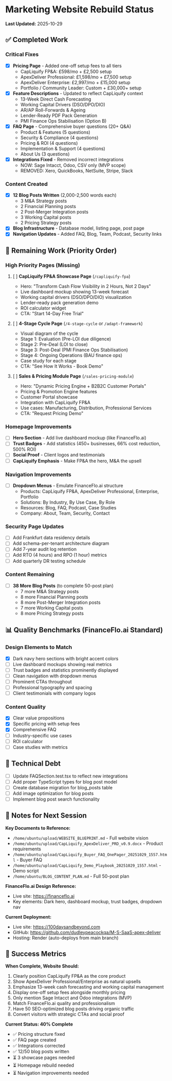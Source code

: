 # Marketing Website Rebuild Status

**Last Updated:** 2025-10-29

## ✅ Completed Work

### Critical Fixes
- [x] **Pricing Page** - Added one-off setup fees to all tiers
  - CapLiquify FP&A: £598/mo + £2,500 setup
  - ApexDeliver Professional: £1,598/mo + £7,500 setup
  - ApexDeliver Enterprise: £2,997/mo + £15,000 setup
  - Portfolio / Community Leader: Custom + £30,000+ setup
- [x] **Feature Descriptions** - Updated to reflect CapLiquify context
  - 13-Week Direct Cash Forecasting
  - Working Capital Drivers (DSO/DPO/DIO)
  - AR/AP Roll-Forwards & Ageing
  - Lender-Ready PDF Pack Generation
  - PMI Finance Ops Stabilisation (Option B)
- [x] **FAQ Page** - Comprehensive buyer questions (20+ Q&A)
  - Product & Features (5 questions)
  - Security & Compliance (4 questions)
  - Pricing & ROI (4 questions)
  - Implementation & Support (4 questions)
  - About Us (3 questions)
- [x] **Integrations Fixed** - Removed incorrect integrations
  - NOW: Sage Intacct, Odoo, CSV only (MVP scope)
  - REMOVED: Xero, QuickBooks, NetSuite, Stripe, Slack

### Content Created
- [x] **12 Blog Posts Written** (2,000-2,500 words each)
  - 3 M&A Strategy posts
  - 2 Financial Planning posts
  - 2 Post-Merger Integration posts
  - 3 Working Capital posts
  - 2 Pricing Strategy posts
- [x] **Blog Infrastructure** - Database model, listing page, post page
- [x] **Navigation Updates** - Added FAQ, Blog, Team, Podcast, Security links

## 🚧 Remaining Work (Priority Order)

### High Priority Pages (Missing)
1. [ ] **CapLiquify FP&A Showcase Page** (`/capliquify-fpa`)
   - Hero: "Transform Cash Flow Visibility in 2 Hours, Not 2 Days"
   - Live dashboard mockup showing 13-week forecast
   - Working capital drivers (DSO/DPO/DIO) visualization
   - Lender-ready pack generation demo
   - ROI calculator widget
   - CTA: "Start 14-Day Free Trial"

2. [ ] **4-Stage Cycle Page** (`/4-stage-cycle` or `/adapt-framework`)
   - Visual diagram of the cycle
   - Stage 1: Evaluation (Pre-LOI due diligence)
   - Stage 2: Pre-Deal (LOI to close)
   - Stage 3: Post-Deal (PMI Finance Ops Stabilisation)
   - Stage 4: Ongoing Operations (BAU finance ops)
   - Case study for each stage
   - CTA: "See How It Works - Book Demo"

3. [ ] **Sales & Pricing Module Page** (`/sales-pricing-module`)
   - Hero: "Dynamic Pricing Engine + B2B2C Customer Portals"
   - Pricing & Promotion Engine features
   - Customer Portal showcase
   - Integration with CapLiquify FP&A
   - Use cases: Manufacturing, Distribution, Professional Services
   - CTA: "Request Pricing Demo"

### Homepage Improvements
- [ ] **Hero Section** - Add live dashboard mockup (like FinanceFlo.ai)
- [ ] **Trust Badges** - Add statistics (450+ businesses, 66% cost reduction, 500% ROI)
- [ ] **Social Proof** - Client logos and testimonials
- [ ] **CapLiquify Emphasis** - Make FP&A the hero, M&A the upsell

### Navigation Improvements
- [ ] **Dropdown Menus** - Emulate FinanceFlo.ai structure
  - Products: CapLiquify FP&A, ApexDeliver Professional, Enterprise, Portfolio
  - Solutions: By Industry, By Use Case, By Role
  - Resources: Blog, FAQ, Podcast, Case Studies
  - Company: About, Team, Security, Contact

### Security Page Updates
- [ ] Add Frankfurt data residency details
- [ ] Add schema-per-tenant architecture diagram
- [ ] Add 7-year audit log retention
- [ ] Add RTO (4 hours) and RPO (1 hour) metrics
- [ ] Add quarterly DR testing schedule

### Content Remaining
- [ ] **38 More Blog Posts** (to complete 50-post plan)
  - 7 more M&A Strategy posts
  - 8 more Financial Planning posts
  - 8 more Post-Merger Integration posts
  - 7 more Working Capital posts
  - 8 more Pricing Strategy posts

## 📊 Quality Benchmarks (FinanceFlo.ai Standard)

### Design Elements to Match
- [x] Dark navy hero sections with bright accent colors
- [ ] Live dashboard mockups showing real metrics
- [ ] Trust badges and statistics prominently displayed
- [ ] Clean navigation with dropdown menus
- [ ] Prominent CTAs throughout
- [ ] Professional typography and spacing
- [ ] Client testimonials with company logos

### Content Quality
- [x] Clear value propositions
- [x] Specific pricing with setup fees
- [x] Comprehensive FAQ
- [ ] Industry-specific use cases
- [ ] ROI calculator
- [ ] Case studies with metrics

## 🔧 Technical Debt
- [ ] Update FAQSection.test.tsx to reflect new integrations
- [ ] Add proper TypeScript types for blog post model
- [ ] Create database migration for blog_posts table
- [ ] Add image optimization for blog posts
- [ ] Implement blog post search functionality

## 📝 Notes for Next Session

**Key Documents to Reference:**
- `/home/ubuntu/upload/WEBSITE_BLUEPRINT.md` - Full website vision
- `/home/ubuntu/upload/CapLiquify_ApexDeliver_PRD_v0.9.docx` - Product requirements
- `/home/ubuntu/upload/CapLiquify_Buyer_FAQ_OnePager_20251029_1557.html` - Buyer FAQ
- `/home/ubuntu/upload/CapLiquify_Demo_Playbook_20251029_1557.html` - Demo script
- `/home/ubuntu/BLOG_CONTENT_PLAN.md` - Full 50-post plan

**FinanceFlo.ai Design Reference:**
- Live site: https://financeflo.ai
- Key elements: Dark hero, dashboard mockup, trust badges, dropdown nav

**Current Deployment:**
- Live site: https://100daysandbeyond.com
- GitHub: https://github.com/dudleypeacockqa/M-S-SaaS-apex-deliver
- Hosting: Render (auto-deploys from main branch)

## 🎯 Success Metrics

**When Complete, Website Should:**
1. Clearly position CapLiquify FP&A as the core product
2. Show ApexDeliver Professional/Enterprise as natural upsells
3. Emphasize 13-week cash forecasting and working capital management
4. Display one-off setup fees alongside monthly pricing
5. Only mention Sage Intacct and Odoo integrations (MVP)
6. Match FinanceFlo.ai quality and professionalism
7. Have 50 SEO-optimized blog posts driving organic traffic
8. Convert visitors with strategic CTAs and social proof

**Current Status: 40% Complete**
- ✅ Pricing structure fixed
- ✅ FAQ page created
- ✅ Integrations corrected
- ✅ 12/50 blog posts written
- ⏳ 3 showcase pages needed
- ⏳ Homepage rebuild needed
- ⏳ Navigation improvements needed
